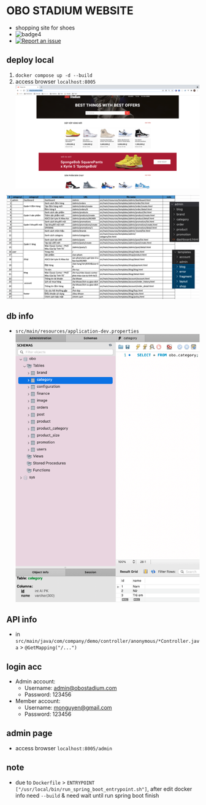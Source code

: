 # OBO STADIUM WEBSITE

- shopping site for shoes
- ![badge4](https://img.shields.io/badge/docker-3.3.1-blue)
- [![Report an issue](https://img.shields.io/badge/Support-Issues-green)](https://github.com/tquangdo/spring-boot-docker-shopping-site/issues/new)

## deploy local
1. `docker compose up -d --build`
2. access browser `localhost:8005`
![demo](screenshot/demo.png)

![list](screenshot/list.png)

## db info
- `src/main/resources/application-dev.properties`
![db](screenshot/db.png)

## API info
- in `src/main/java/com/company/demo/controller/anonymous/*Controller.java` > `@GetMapping("/...")`

## login acc
- Admin account:
    - Username: admin@obostadium.com
    - Password: 123456
- Member account:
    - Username: monguyen@gmail.com
    - Password: 123456
    
## admin page
- access browser `localhost:8005/admin`

## note
- due to `Dockerfile` > `ENTRYPOINT ["/usr/local/bin/run_spring_boot_entrypoint.sh"]`, after edit docker info need `--build` & need wait until run spring boot finish
